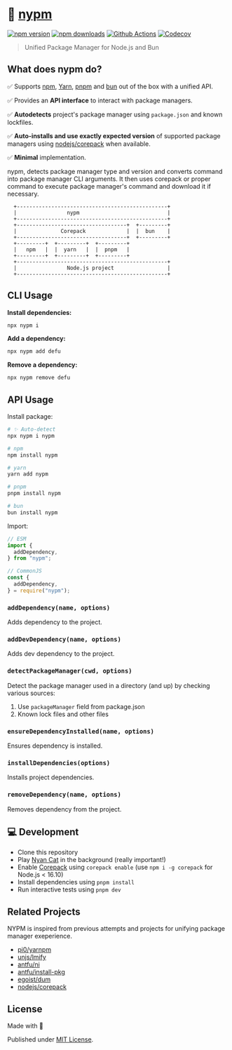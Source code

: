 # 🌈 [nypm](https://www.youtube.com/watch?v=QH2-TGUlwu4)

[![npm version][npm-version-src]][npm-version-href]
[![npm downloads][npm-downloads-src]][npm-downloads-href]
[![Github Actions][github-actions-src]][github-actions-href]
[![Codecov][codecov-src]][codecov-href]

> Unified Package Manager for Node.js and Bun

## What does **nypm** do?

✅ Supports [npm](https://docs.npmjs.com/cli/v10/commands/npm), [Yarn](https://yarnpkg.com/), [pnpm](https://pnpm.io/) and [bun](https://bun.sh/package-manager) out of the box with a unified API.

✅ Provides an **API interface** to interact with package managers.

✅ **Autodetects** project's package manager using `package.json` and known lockfiles.

✅ **Auto-installs and use exactly expected version** of supported package managers using [nodejs/corepack](https://github.com/nodejs/corepack) when available.

✅ **Minimal** implementation.

nypm, detects package manager type and version and converts command into package manager CLI arguments. It then uses corepack or proper command to execute package manager's command and download it if necessary.

```
  +------------------------------------------------+
  |                nypm                            |
  +------------------------------------------------+
  +-----------------------------------+  +---------+
  |              Corepack             |  |  bun    |
  +-----------------------------------+  +---------+
  +---------+  +---------+  +---------+
  |   npm   |  |  yarn   |  |  pnpm   |
  +---------+  +---------+  +---------+
  +------------------------------------------------+
  |                Node.js project                 |
  +------------------------------------------------+
```

## CLI Usage

**Install dependencies:**

```sh
npx nypm i
```

**Add a dependency:**

```sh
npx nypm add defu
```

**Remove a dependency:**

```sh
npx nypm remove defu
```

## API Usage

Install package:

<!-- AUTOMD_START generator="pm-install" name="nypm" -->

```sh
# ✨ Auto-detect
npx nypm i nypm

# npm
npm install nypm

# yarn
yarn add nypm

# pnpm
pnpm install nypm

# bun
bun install nypm
```

<!-- AUTOMD_END -->

Import:

```js
// ESM
import {
  addDependency,
} from "nypm";

// CommonJS
const {
  addDependency,
} = require("nypm");
```

<!-- AUTOMD_START generator="jsdocs" -->

### `addDependency(name, options)`

Adds dependency to the project.

### `addDevDependency(name, options)`

Adds dev dependency to the project.

### `detectPackageManager(cwd, options)`

Detect the package manager used in a directory (and up) by checking various sources:

1. Use `packageManager` field from package.json
2. Known lock files and other files

### `ensureDependencyInstalled(name, options)`

Ensures dependency is installed.

### `installDependencies(options)`

Installs project dependencies.

### `removeDependency(name, options)`

Removes dependency from the project.


<!-- AUTOMD_END -->

## 💻 Development

- Clone this repository
- Play [Nyan Cat](https://www.youtube.com/watch?v=QH2-TGUlwu4) in the background (really important!)
- Enable [Corepack](https://github.com/nodejs/corepack) using `corepack enable` (use `npm i -g corepack` for Node.js < 16.10)
- Install dependencies using `pnpm install`
- Run interactive tests using `pnpm dev`

## Related Projects

NYPM is inspired from previous attempts and projects for unifying package manager exeperience.

- [pi0/yarnpm](https://github.com/pi0/yarnpm)
- [unjs/lmify](https://github.com/unjs/lmify)
- [antfu/ni](https://github.com/antfu/ni)
- [antfu/install-pkg](https://github.com/antfu/install-pkg)
- [egoist/dum](https://github.com/egoist/dum)
- [nodejs/corepack](https://github.com/nodejs/corepack)

## License

Made with 💛

Published under [MIT License](./LICENSE).

<!-- Badges -->

[npm-version-src]: https://img.shields.io/npm/v/nypm?style=flat-square
[npm-version-href]: https://npmjs.com/package/nypm
[npm-downloads-src]: https://img.shields.io/npm/dm/nypm?style=flat-square
[npm-downloads-href]: https://npmjs.com/package/nypm
[github-actions-src]: https://img.shields.io/github/actions/workflow/status/unjs/nypm/ci.yml?branch=main&style=flat-square
[github-actions-href]: https://github.com/unjs/nypm/actions?query=workflow%3Aci
[codecov-src]: https://img.shields.io/codecov/c/gh/unjs/nypm/main?style=flat-square
[codecov-href]: https://codecov.io/gh/unjs/nypm
